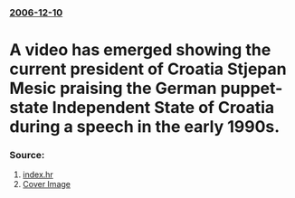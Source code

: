 ### [2006-12-10](/news/2006/12/10/index.md)

#  A video has emerged showing the current president of Croatia Stjepan Mesic praising the German puppet-state Independent State of Croatia during a speech in the early 1990s. 




### Source:

1. [index.hr](http://www.index.hr/clanak.aspx?id=334481)
1. [Cover Image](http://www.index.hr/images2/mesic10travnjaV.jpg)
